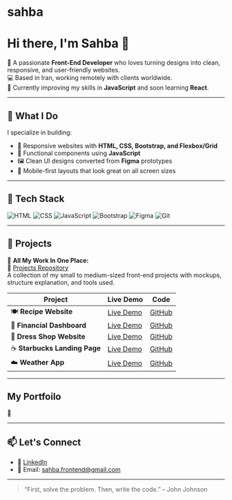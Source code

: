 # sahba
# Hi there, I'm Sahba 👋

🎯 A passionate **Front-End Developer** who loves turning designs into clean, responsive, and user-friendly websites.  
💻 Based in Iran, working remotely with clients worldwide.  
🌱 Currently improving my skills in **JavaScript** and soon learning **React**.

---

## 💼 What I Do

I specialize in building:

- 🎨 Responsive websites with **HTML, CSS, Bootstrap, and Flexbox/Grid**
- 🧮 Functional components using **JavaScript**
- 🖼️ Clean UI designs converted from **Figma** prototypes
- 📱 Mobile-first layouts that look great on all screen sizes

---

## 🧰 Tech Stack

![HTML](https://img.shields.io/badge/-HTML5-E34F26?logo=html5&logoColor=white)
![CSS](https://img.shields.io/badge/-CSS3-1572B6?logo=css3&logoColor=white)
![JavaScript](https://img.shields.io/badge/-JavaScript-F7DF1E?logo=javascript&logoColor=black)
![Bootstrap](https://img.shields.io/badge/-Bootstrap-7952B3?logo=bootstrap&logoColor=white)
![Figma](https://img.shields.io/badge/-Figma-F24E1E?logo=figma&logoColor=white)
![Git](https://img.shields.io/badge/-Git-F05032?logo=git&logoColor=white)

---

## 📁 Projects

🔹 **All My Work In One Place:**  
📌 [Projects Repository](https://github.com/sahbasaadloo/frontend-projects)  
A collection of my small to medium-sized front-end projects with mockups, structure explanation, and tools used.

| Project                       | Live Demo                                                   | Code                                                                                             |
| ----------------------------- | ----------------------------------------------------------- | ------------------------------------------------------------------------------------------------ |
| 🍽️ **Recipe Website**        | [Live Demo](https://poetic-melba-d3545a.netlify.app/)       | [GitHub](https://github.com/sahbasaadloo/frontend-projects)                                      |
| 🧮 **Financial Dashboard**    | [Live Demo](https://dainty-lebkuchen-6f6a22.netlify.app/)   | [GitHub](https://github.com/sahbasaadloo/frontend-projects)                                      |
| 👗 **Dress Shop Website**     | [Live Demo](https://dressshop-sigma.vercel.app/)            | [GitHub](https://github.com/sahbasaadloo/frontend-projects/tree/main/shop%20site%28bootstrap%29) |
| ☕️ **Starbucks Landing Page** | [Live Demo](https://thunderous-souffle-20ff54.netlify.app/) | [GitHub](https://github.com/sahbasaadloo/frontend-projects)                                      |
| ☁️ **Weather App**            | [Live Demo](https://bespoke-lollipop-40280f.netlify.app/)   | [GitHub](https://github.com/sahbasaadloo/frontend-projects)                                      |

---
##  My Portfoilo
🎨

---
## 📫 Let's Connect

- 💼 [LinkedIn](https://www.linkedin.com/in/sahba-saadloo/)
- 📧 Email: sahba.frontend@gmail.com

---

> “First, solve the problem. Then, write the code.” – John Johnson
